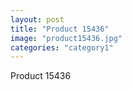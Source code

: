 ```yaml
---
layout: post
title: "Product 15436"
image: "product15436.jpg"
categories: "category1"
---
```

Product 15436
